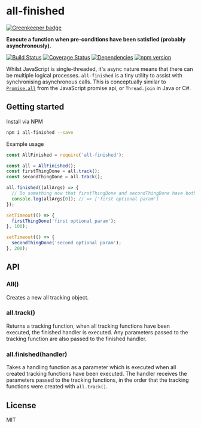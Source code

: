 # all-finished

[![Greenkeeper badge](https://badges.greenkeeper.io/toboid/all-finished.svg)](https://greenkeeper.io/)

**Execute a function when pre-conditions have been satisfied (probably asynchronously).**

[![Build Status](https://travis-ci.org/toboid/all-finished.svg?branch=master)](https://travis-ci.org/toboid/all-finished)
[![Coverage Status](https://coveralls.io/repos/github/toboid/all-finished/badge.svg?branch=master)](https://coveralls.io/github/toboid/all-finished?branch=master)
[![Dependencies](https://david-dm.org/toboid/all-finished.svg)](https://github.com/toboid/all-finished/blob/master/package.json)
[![npm version](https://badge.fury.io/js/all-finished.svg)](https://badge.fury.io/js/all-finished)

Whilst JavaScript is single-threaded, it's async nature means that there can be multiple logical processes. `all-finished` is a tiny utility to assist with synchronising asynchronous calls. This is conceptually similar to [`Promise.all`](https://developer.mozilla.org/en/docs/Web/JavaScript/Reference/Global_Objects/Promise/all) from the JavaScript promise api, or `Thread.join` in Java or C#.

## Getting started
Install via NPM
```bash
npm i all-finished --save
```

Example usage
```javascript
const AllFinished = require('all-finished');

const all = AllFinished();
const firstThingDone = all.track();
const secondThingDone = all.track();

all.finished((allArgs) => {
  // Do something now that firstThingDone and secondThingDone have both been executed
  console.log(allArgs[0]); // => ['first optional param']
});

setTimeout(() => {
  firstThingDone('first optional param');
}, 100);

setTimeout(() => {
  secondThingDone('second optional param');
}, 200);
```

## API
### All()
Creates a new all tracking object.
### all.track()
Returns a tracking function, when all tracking functions have been executed, the finished handler is executed. Any parameters passed to the tracking function are also passed to the finished handler.
### all.finished(handler)
Takes a handling function as a parameter which is executed when all created tracking functions have been executed. The handler receives the parameters passed to the tracking functions, in the order that the tracking functions were created with `all.track()`.

## License
MIT

